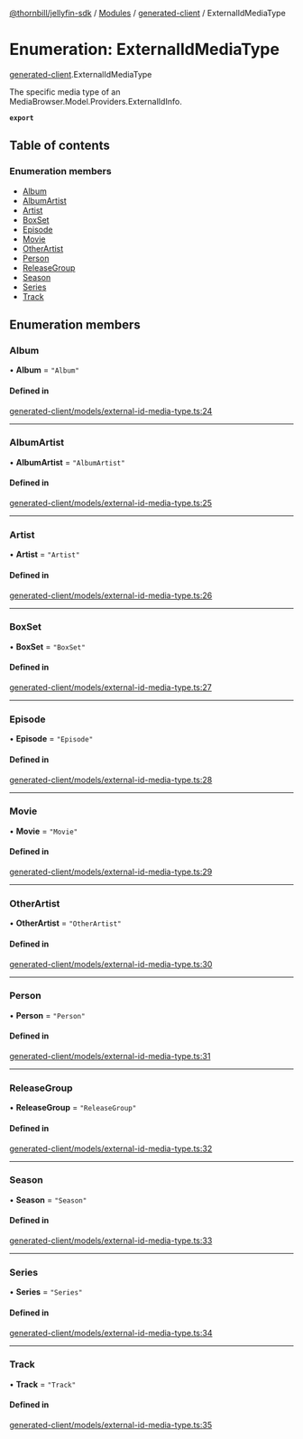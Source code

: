 [@thornbill/jellyfin-sdk](../README.md) / [Modules](../modules.md) / [generated-client](../modules/generated_client.md) / ExternalIdMediaType

# Enumeration: ExternalIdMediaType

[generated-client](../modules/generated_client.md).ExternalIdMediaType

The specific media type of an MediaBrowser.Model.Providers.ExternalIdInfo.

**`export`**

## Table of contents

### Enumeration members

- [Album](generated_client.ExternalIdMediaType.md#album)
- [AlbumArtist](generated_client.ExternalIdMediaType.md#albumartist)
- [Artist](generated_client.ExternalIdMediaType.md#artist)
- [BoxSet](generated_client.ExternalIdMediaType.md#boxset)
- [Episode](generated_client.ExternalIdMediaType.md#episode)
- [Movie](generated_client.ExternalIdMediaType.md#movie)
- [OtherArtist](generated_client.ExternalIdMediaType.md#otherartist)
- [Person](generated_client.ExternalIdMediaType.md#person)
- [ReleaseGroup](generated_client.ExternalIdMediaType.md#releasegroup)
- [Season](generated_client.ExternalIdMediaType.md#season)
- [Series](generated_client.ExternalIdMediaType.md#series)
- [Track](generated_client.ExternalIdMediaType.md#track)

## Enumeration members

### Album

• **Album** = `"Album"`

#### Defined in

[generated-client/models/external-id-media-type.ts:24](https://github.com/thornbill/jellyfin-sdk-typescript/blob/029620a/src/generated-client/models/external-id-media-type.ts#L24)

___

### AlbumArtist

• **AlbumArtist** = `"AlbumArtist"`

#### Defined in

[generated-client/models/external-id-media-type.ts:25](https://github.com/thornbill/jellyfin-sdk-typescript/blob/029620a/src/generated-client/models/external-id-media-type.ts#L25)

___

### Artist

• **Artist** = `"Artist"`

#### Defined in

[generated-client/models/external-id-media-type.ts:26](https://github.com/thornbill/jellyfin-sdk-typescript/blob/029620a/src/generated-client/models/external-id-media-type.ts#L26)

___

### BoxSet

• **BoxSet** = `"BoxSet"`

#### Defined in

[generated-client/models/external-id-media-type.ts:27](https://github.com/thornbill/jellyfin-sdk-typescript/blob/029620a/src/generated-client/models/external-id-media-type.ts#L27)

___

### Episode

• **Episode** = `"Episode"`

#### Defined in

[generated-client/models/external-id-media-type.ts:28](https://github.com/thornbill/jellyfin-sdk-typescript/blob/029620a/src/generated-client/models/external-id-media-type.ts#L28)

___

### Movie

• **Movie** = `"Movie"`

#### Defined in

[generated-client/models/external-id-media-type.ts:29](https://github.com/thornbill/jellyfin-sdk-typescript/blob/029620a/src/generated-client/models/external-id-media-type.ts#L29)

___

### OtherArtist

• **OtherArtist** = `"OtherArtist"`

#### Defined in

[generated-client/models/external-id-media-type.ts:30](https://github.com/thornbill/jellyfin-sdk-typescript/blob/029620a/src/generated-client/models/external-id-media-type.ts#L30)

___

### Person

• **Person** = `"Person"`

#### Defined in

[generated-client/models/external-id-media-type.ts:31](https://github.com/thornbill/jellyfin-sdk-typescript/blob/029620a/src/generated-client/models/external-id-media-type.ts#L31)

___

### ReleaseGroup

• **ReleaseGroup** = `"ReleaseGroup"`

#### Defined in

[generated-client/models/external-id-media-type.ts:32](https://github.com/thornbill/jellyfin-sdk-typescript/blob/029620a/src/generated-client/models/external-id-media-type.ts#L32)

___

### Season

• **Season** = `"Season"`

#### Defined in

[generated-client/models/external-id-media-type.ts:33](https://github.com/thornbill/jellyfin-sdk-typescript/blob/029620a/src/generated-client/models/external-id-media-type.ts#L33)

___

### Series

• **Series** = `"Series"`

#### Defined in

[generated-client/models/external-id-media-type.ts:34](https://github.com/thornbill/jellyfin-sdk-typescript/blob/029620a/src/generated-client/models/external-id-media-type.ts#L34)

___

### Track

• **Track** = `"Track"`

#### Defined in

[generated-client/models/external-id-media-type.ts:35](https://github.com/thornbill/jellyfin-sdk-typescript/blob/029620a/src/generated-client/models/external-id-media-type.ts#L35)
